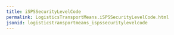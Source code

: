 ```yaml
---
title: iSPSSecurityLevelCode
permalink: LogisticsTransportMeans.iSPSSecurityLevelCode.html
jsonid: logisticstransportmeans_ispssecuritylevelcode
---
```

